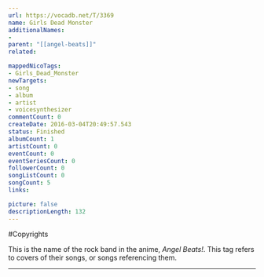 ```yaml
---
url: https://vocadb.net/T/3369
name: Girls Dead Monster
additionalNames: 
- 
parent: "[[angel-beats]]"
related:

mappedNicoTags:
- Girls_Dead_Monster
newTargets:
- song
- album
- artist
- voicesynthesizer
commentCount: 0
createDate: 2016-03-04T20:49:57.543
status: Finished
albumCount: 1
artistCount: 0
eventCount: 0
eventSeriesCount: 0
followerCount: 0
songListCount: 0
songCount: 5
links: 

picture: false
descriptionLength: 132
---
```


#Copyrights

This is the name of the rock band in the anime, *Angel Beats!*. This tag refers to covers of their songs, or songs referencing them.

---

